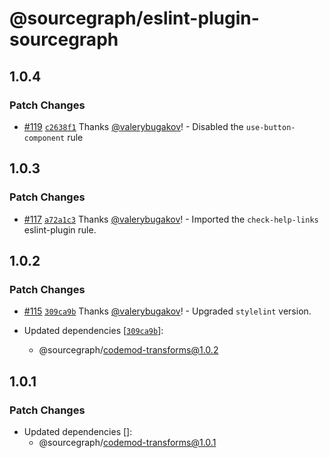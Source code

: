# @sourcegraph/eslint-plugin-sourcegraph

## 1.0.4

### Patch Changes

-   [#119](https://github.com/sourcegraph/codemod/pull/119) [`c2638f1`](https://github.com/sourcegraph/codemod/commit/c2638f1d669c5eab3e68f1f8d1f561ee113b1d4f) Thanks [@valerybugakov](https://github.com/valerybugakov)! - Disabled the `use-button-component` rule

## 1.0.3

### Patch Changes

-   [#117](https://github.com/sourcegraph/codemod/pull/117) [`a72a1c3`](https://github.com/sourcegraph/codemod/commit/a72a1c34ad6422aee71fa000f18326ac2124e9d7) Thanks [@valerybugakov](https://github.com/valerybugakov)! - Imported the `check-help-links` eslint-plugin rule.

## 1.0.2

### Patch Changes

-   [#115](https://github.com/sourcegraph/codemod/pull/115) [`309ca9b`](https://github.com/sourcegraph/codemod/commit/309ca9bfede3296e2813fa460c157bca3d0fcc1e) Thanks [@valerybugakov](https://github.com/valerybugakov)! - Upgraded `stylelint` version.

-   Updated dependencies [[`309ca9b`](https://github.com/sourcegraph/codemod/commit/309ca9bfede3296e2813fa460c157bca3d0fcc1e)]:
    -   @sourcegraph/codemod-transforms@1.0.2

## 1.0.1

### Patch Changes

-   Updated dependencies []:
    -   @sourcegraph/codemod-transforms@1.0.1
